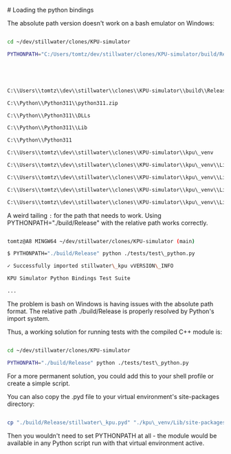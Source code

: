 \# Loading the python bindings



The absolute path version doesn't work on a bash emulator on Windows:



```bash

cd ~/dev/stillwater/clones/KPU-simulator

PYTHONPATH="C:/Users/tomtz/dev/stillwater/clones/KPU-simulator/build/Release:$PYTHONPATH" python -c "import sys; print('\\\\n'.join(sys.path))"





C:\\Users\\tomtz\\dev\\stillwater\\clones\\KPU-simulator\\build\\Release:

C:\\Python\\Python311\\python311.zip

C:\\Python\\Python311\\DLLs

C:\\Python\\Python311\\Lib

C:\\Python\\Python311

C:\\Users\\tomtz\\dev\\stillwater\\clones\\KPU-simulator\\kpu\_venv

C:\\Users\\tomtz\\dev\\stillwater\\clones\\KPU-simulator\\kpu\_venv\\Lib\\site-packages

C:\\Users\\tomtz\\dev\\stillwater\\clones\\KPU-simulator\\kpu\_venv\\Lib\\site-packages\\win32

C:\\Users\\tomtz\\dev\\stillwater\\clones\\KPU-simulator\\kpu\_venv\\Lib\\site-packages\\win32\\lib

C:\\Users\\tomtz\\dev\\stillwater\\clones\\KPU-simulator\\kpu\_venv\\Lib\\site-packages\\Pythonwin

```



A weird tailing `:` for the path that needs to work. Using PYTHONPATH="./build/Release" with the relative path works correctly.



```bash

tomtz@A8 MINGW64 ~/dev/stillwater/clones/KPU-simulator (main)

$ PYTHONPATH="./build/Release" python ./tests/test\_python.py

✓ Successfully imported stillwater\_kpu vVERSION\_INFO

KPU Simulator Python Bindings Test Suite

...

```



The problem is bash on Windows is having issues with the absolute path format. The relative path ./build/Release is properly resolved by Python's import system.



Thus, a working solution for running tests with the compiled C++ module is:

```bash

cd ~/dev/stillwater/clones/KPU-simulator

PYTHONPATH="./build/Release" python ./tests/test\_python.py

```



For a more permanent solution, you could add this to your shell profile or create a simple script. 



You can also copy the .pyd file to your virtual environment's site-packages directory:

```bash

cp "./build/Release/stillwater\_kpu.pyd" "./kpu\_venv/Lib/site-packages/"

```



Then you wouldn't need to set PYTHONPATH at all - the module would be available in any Python script run with that virtual environment active.

